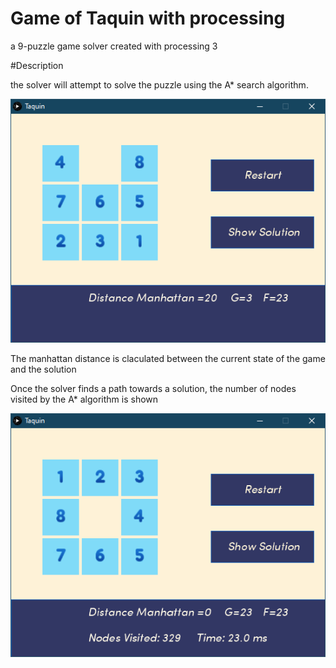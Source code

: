 # Game of Taquin with processing 
 a 9-puzzle game solver created with processing 3

#Description

the solver will attempt to solve the puzzle using the A* search algorithm.

 ![Application visualizing the puzzle](Images/app.png)


The manhattan distance is claculated between the current state of the game and the solution 

Once the solver finds a path towards a solution, the number of nodes visited by the A* algorithm is shown
 
 ![](Images/solution.png)

